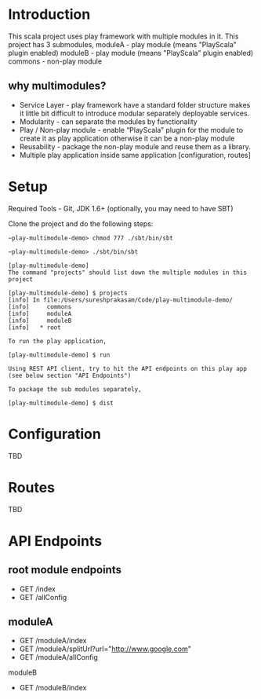 
# Introduction

This scala project uses play framework with multiple modules in it. This project has 3 submodules,
moduleA - play module (means "PlayScala" plugin enabled)
moduleB - play module (means "PlayScala" plugin enabled)
commons - non-play module

## why multimodules?

* Service Layer - play framework have a standard folder structure makes it little bit difficult to introduce modular separately deployable services. 
* Modularity - can separate the modules by functionality 
* Play / Non-play module - enable “PlayScala” plugin for the module to create it as play application otherwise it can be a non-play module
* Reusability - package the non-play module and reuse them as a library.
* Multiple play application inside same application [configuration, routes]

# Setup

Required Tools - Git, JDK 1.6+ (optionally, you may need to have SBT)

Clone the project and do the following steps:

```
~play-multimodule-demo> chmod 777 ./sbt/bin/sbt

~play-multimodule-demo> ./sbt/bin/sbt

[play-multimodule-demo] 
The command "projects" should list down the multiple modules in this project

[play-multimodule-demo] $ projects
[info] In file:/Users/sureshprakasam/Code/play-multimodule-demo/
[info] 	   commons
[info] 	   moduleA
[info] 	   moduleB
[info] 	 * root

To run the play application,

[play-multimodule-demo] $ run

Using REST API client, try to hit the API endpoints on this play app (see below section "API Endpoints")

To package the sub modules separately,

[play-multimodule-demo] $ dist
```

# Configuration
TBD

# Routes
TBD

# API Endpoints

## root module endpoints
* GET /index
* GET /allConfig

## moduleA         
* GET /moduleA/index
* GET /moduleA/splitUrl?url="http://www.google.com"
* GET /moduleA/allConfig

moduleB         
* GET /moduleB/index
